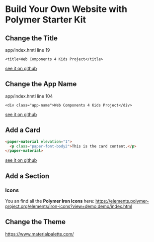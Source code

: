 # Build Your Own Website with Polymer Starter Kit

## Change the Title
app/index.hmtl line 19

```<title>Web Components 4 Kids Project</title>```

[see it on github](https://github.com/kevinnilson/polymer-starter-kit/commit/baf72b4299ce2d5983f0b95f25cf83b2d32fa4e8)

## Change the App Name
app/index.hmtl line 104

```<div class="app-name">Web Components 4 Kids Project</div>```

[see it on github](https://github.com/kevinnilson/polymer-starter-kit/commit/90a4a3ea98c1fe3172a7f6ec3d110d8b0944b98d)

## Add a Card
```html
<paper-material elevation="1">
  <p class="paper-font-body2">This is the card content.</p>
</paper-material>

```
[see it on github](https://github.com/kevinnilson/polymer-starter-kit/commit/87e22866f97d7b5f19e3c8613554774c183d6696)


## Add a Section
### Icons
You an find all the **Polymer Iron Icons** here:
https://elements.polymer-project.org/elements/iron-icons?view=demo:demo/index.html

## Change the Theme
https://www.materialpalette.com/